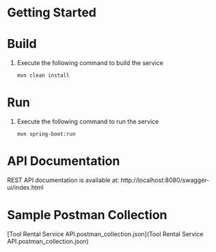 # Getting Started

# Build
1. Execute the following command to build the service

    `mvn clean install`

# Run
1. Execute the following command to run the service

    `mvn spring-boot:run`

# API Documentation
REST API documentation is available at: http://localhost:8080/swagger-ui/index.html
# Sample Postman Collection
[Tool Rental Service API.postman_collection.json](Tool Rental Service API.postman_collection.json)